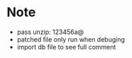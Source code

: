 # Note
+ pass unzip: 123456a@
+ patched file only run when debuging
+ import db file to see full comment
